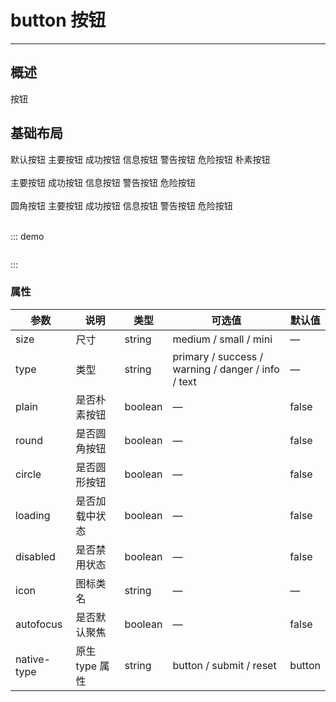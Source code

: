 # button 按钮

---

## 概述

按钮

## 基础布局

<div class="demo-block">
    <div>
    <rz-button>默认按钮</rz-button>
    <rz-button type="primary">主要按钮</rz-button>
    <rz-button type="success">成功按钮</rz-button>
    <rz-button type="info">信息按钮</rz-button>
    <rz-button type="warning">警告按钮</rz-button>
    <rz-button type="danger">危险按钮</rz-button>
    <rz-button plain>朴素按钮</rz-button>
    </div><br/>
    <div>
    <rz-button type="primary" plain>主要按钮</rz-button>
    <rz-button type="success" plain>成功按钮</rz-button>
    <rz-button type="info" plain>信息按钮</rz-button>
    <rz-button type="warning" plain>警告按钮</rz-button>
    <rz-button type="danger" plain>危险按钮</rz-button>
    </div><br/>
    <div>
    <rz-button round>圆角按钮</rz-button>
    <rz-button type="primary" round>主要按钮</rz-button>
    <rz-button type="success" round>成功按钮</rz-button>
    <rz-button type="info" round>信息按钮</rz-button>
    <rz-button type="warning" round>警告按钮</rz-button>
    <rz-button type="danger" round>危险按钮</rz-button>
    </div><br/>
    <rz-button icon="rz-icon-search" circle></rz-button>
    <rz-button type="primary" icon="rz-icon-edit" circle></rz-button>
    <rz-button type="success" icon="rz-icon-check" circle></rz-button>
    <rz-button type="info" icon="rz-icon-message" circle></rz-button>
    <rz-button type="warning" icon="rz-icon-star-off" circle></rz-button>
    <rz-button type="danger" icon="rz-icon-drzete" circle></rz-button>

  <script>
  export default {
    data () {
      return {
      }
    }
  }
  </script>
</div>

::: demo

```html

```

:::

### 属性

| 参数        | 说明           | 类型    | 可选值                                             | 默认值 |
| ----------- | -------------- | ------- | -------------------------------------------------- | ------ |
| size        | 尺寸           | string  | medium / small / mini                              | —      |
| type        | 类型           | string  | primary / success / warning / danger / info / text | —      |
| plain       | 是否朴素按钮   | boolean | —                                                  | false  |
| round       | 是否圆角按钮   | boolean | —                                                  | false  |
| circle      | 是否圆形按钮   | boolean | —                                                  | false  |
| loading     | 是否加载中状态 | boolean | —                                                  | false  |
| disabled    | 是否禁用状态   | boolean | —                                                  | false  |
| icon        | 图标类名       | string  | —                                                  | —      |
| autofocus   | 是否默认聚焦   | boolean | —                                                  | false  |
| native-type | 原生 type 属性 | string  | button / submit / reset                            | button |
